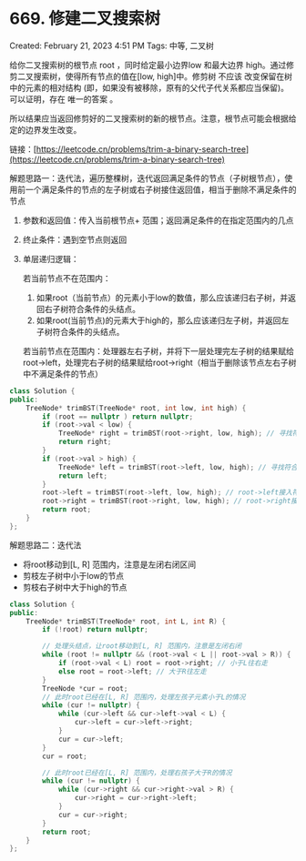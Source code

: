 # 669. 修建二叉搜索树

Created: February 21, 2023 4:51 PM
Tags: 中等, 二叉树

给你二叉搜索树的根节点 root ，同时给定最小边界low 和最大边界 high。通过修剪二叉搜索树，使得所有节点的值在[low, high]中。修剪树 不应该 改变保留在树中的元素的相对结构 (即，如果没有被移除，原有的父代子代关系都应当保留)。 可以证明，存在 唯一的答案 。

所以结果应当返回修剪好的二叉搜索树的新的根节点。注意，根节点可能会根据给定的边界发生改变。

链接：[https://leetcode.cn/problems/trim-a-binary-search-tree](https://leetcode.cn/problems/trim-a-binary-search-tree)

解题思路一：迭代法，遍历整棵树，迭代返回满足条件的节点（子树根节点），使用前一个满足条件的节点的左子树或右子树接住返回值，相当于删除不满足条件的节点

1. 参数和返回值：传入当前根节点+ 范围；返回满足条件的在指定范围内的几点
2. 终止条件：遇到空节点则返回
3. 单层递归逻辑：
    
    若当前节点不在范围内：
    
    1. 如果root（当前节点）的元素小于low的数值，那么应该递归右子树，并返回右子树符合条件的头结点。
    2. 如果root(当前节点)的元素大于high的，那么应该递归左子树，并返回左子树符合条件的头结点。
    
    若当前节点在范围内：处理器左右子树，并将下一层处理完左子树的结果赋给root->left，处理完右子树的结果赋给root->right（相当于删除该节点左右子树中不满足条件的节点）
    

```cpp
class Solution {
public:
    TreeNode* trimBST(TreeNode* root, int low, int high) {
        if (root == nullptr ) return nullptr;
        if (root->val < low) {
            TreeNode* right = trimBST(root->right, low, high); // 寻找符合区间[low, high]的节点
            return right;
        }
        if (root->val > high) {
            TreeNode* left = trimBST(root->left, low, high); // 寻找符合区间[low, high]的节点
            return left;
        }
        root->left = trimBST(root->left, low, high); // root->left接入符合条件的左孩子
        root->right = trimBST(root->right, low, high); // root->right接入符合条件的右孩子
        return root;
    }
};
```

解题思路二：迭代法

- 将root移动到[L, R] 范围内，注意是左闭右闭区间
- 剪枝左子树中小于low的节点
- 剪枝右子树中大于high的节点

```cpp
class Solution {
public:
    TreeNode* trimBST(TreeNode* root, int L, int R) {
        if (!root) return nullptr;

        // 处理头结点，让root移动到[L, R] 范围内，注意是左闭右闭
        while (root != nullptr && (root->val < L || root->val > R)) {
            if (root->val < L) root = root->right; // 小于L往右走
            else root = root->left; // 大于R往左走
        }
        TreeNode *cur = root;
        // 此时root已经在[L, R] 范围内，处理左孩子元素小于L的情况
        while (cur != nullptr) {
            while (cur->left && cur->left->val < L) {
                cur->left = cur->left->right;
            }
            cur = cur->left;
        }
        cur = root;

        // 此时root已经在[L, R] 范围内，处理右孩子大于R的情况
        while (cur != nullptr) {
            while (cur->right && cur->right->val > R) {
                cur->right = cur->right->left;
            }
            cur = cur->right;
        }
        return root;
    }
};
```